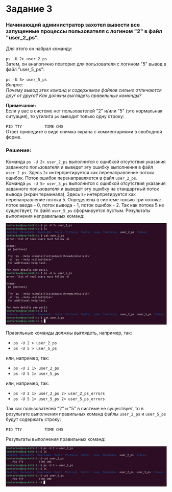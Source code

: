 # Задание 3
### Начинающий администратор захотел вывести все запущенные процессы пользователя с логином "2" в файл "user_2_ps".

Для этого он набрал команду:  

`ps -U 2> user_2_ps`  
Затем, он аналогично повторил для пользователя с логином "5" вывод в файл "user_5_ps":

`ps -U 5> user_5_ps`  
_Вопрос:_  
_Почему вывод этих команд и содержимое файлов сильно отличаются друг от друга? Как должны выглядеть правильные команды?_  

__Примечание:__  
Если у вас в системе нет пользователей "2" и/или "5" (это нормальная ситуация), то утилита `ps` выводит только одну строку:  

` PID TTY          TIME CMD  `   
Ответ приведите в виде снимка экрана с комментариями в свободной форме.

### Решение:
Команда `ps -U 2> user_2_ps` выполнится с ошибкой отсутствия указания заданного пользователя и выведет эту ошибку выполнения в файл `user_2_ps`. Здесь `2>` интерпретируется как перенаправление потока ошибок. Поток ошибок перенаправляется в файл `user_2_ps`.   
Команда `ps -U 5> user_5_ps` выполнится с ошибкой отсутствия указания заданного пользователя и выведет эту ошибку на стандартный поток вывода (экран терминала), Здесь `5>` интерпретируется как перенаправление потока 5. Определены в системе только три потока: поток ввода - 0, поток вывода - 1, поток ошибок - 2. Так как потока 5 не существует, то файл `user_5_ps` сформируется пустым. 
Результаты выполнения неправильных команд:  

![Результаты выполнения неправильных команд](./images/1_6.png)  

Правильные команды должны выглядеть, например, так:  
* `ps -U 2 > user_2_ps`  
* `ps -U 5 > user_5_ps`
 
или, например, так:  
* `ps -U 2 1> user_2_ps`  
* `ps -U 5 1> user_5_ps`
 
или, например, так:  
* `ps -U 2 1> user_2_ps 2> user_2_ps_errors`  
* `ps -U 5 1> user_5_ps 2> user_5_ps_errors` 

Так как пользователей "2" и "5" в системе не существует, то в результате выполнения правильных команд файлы `user_2_ps` и `user_5_ps` будут содержать строку:  
  
` PID TTY          TIME CMD  `  

Результаты выполнения правильных команд:  

![Результаты выполнения правильных команд](./images/1_7.png)  
